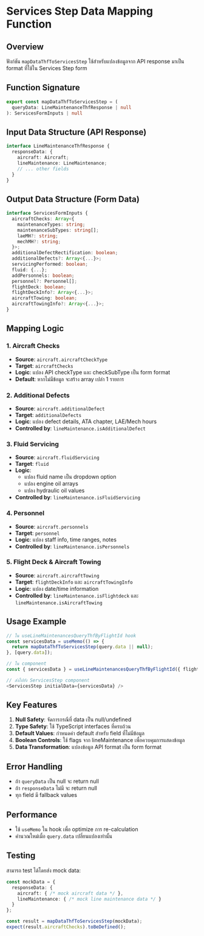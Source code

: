 # Services Step Data Mapping Function

## Overview
ฟังก์ชัน `mapDataThfToServicesStep` ใช้สำหรับแปลงข้อมูลจาก API response มาเป็น format ที่ใช้ใน Services Step form

## Function Signature
```typescript
export const mapDataThfToServicesStep = (
  queryData: LineMaintenanceThfResponse | null
): ServicesFormInputs | null
```

## Input Data Structure (API Response)
```typescript
interface LineMaintenanceThfResponse {
  responseData: {
    aircraft: Aircraft;
    lineMaintenance: LineMaintenance;
    // ... other fields
  }
}
```

## Output Data Structure (Form Data)
```typescript
interface ServicesFormInputs {
  aircraftChecks: Array<{
    maintenanceTypes: string;
    maintenanceSubTypes: string[];
    laeMH?: string;
    mechMH?: string;
  }>;
  additionalDefectRectification: boolean;
  additionalDefects?: Array<{...}>;
  servicingPerformed: boolean;
  fluid: {...};
  addPersonnels: boolean;
  personnel?: Personnel[];
  flightDeck: boolean;
  flightDeckInfo?: Array<{...}>;
  aircraftTowing: boolean;
  aircraftTowingInfo?: Array<{...}>;
}
```

## Mapping Logic

### 1. Aircraft Checks
- **Source**: `aircraft.aircraftCheckType`
- **Target**: `aircraftChecks`
- **Logic**: แปลง API checkType และ checkSubType เป็น form format
- **Default**: หากไม่มีข้อมูล จะสร้าง array เปล่า 1 รายการ

### 2. Additional Defects
- **Source**: `aircraft.additionalDefect`
- **Target**: `additionalDefects`
- **Logic**: แปลง defect details, ATA chapter, LAE/Mech hours
- **Controlled by**: `lineMaintenance.isAdditionalDefect`

### 3. Fluid Servicing
- **Source**: `aircraft.fluidServicing`
- **Target**: `fluid`
- **Logic**: 
  - แปลง fluid name เป็น dropdown option
  - แปลง engine oil arrays
  - แปลง hydraulic oil values
- **Controlled by**: `lineMaintenance.isFluidServicing`

### 4. Personnel
- **Source**: `aircraft.personnels`
- **Target**: `personnel`
- **Logic**: แปลง staff info, time ranges, notes
- **Controlled by**: `lineMaintenance.isPersonnels`

### 5. Flight Deck & Aircraft Towing
- **Source**: `aircraft.aircraftTowing`
- **Target**: `flightDeckInfo` และ `aircraftTowingInfo`
- **Logic**: แปลง date/time information
- **Controlled by**: `lineMaintenance.isFlightdeck` และ `lineMaintenance.isAircraftTowing`

## Usage Example

```typescript
// ใน useLineMaintenancesQueryThfByFlightId hook
const servicesData = useMemo(() => {
  return mapDataThfToServicesStep(query.data || null);
}, [query.data]);

// ใน component
const { servicesData } = useLineMaintenancesQueryThfByFlightId({ flightId });

// ส่งไปยัง ServicesStep component
<ServicesStep initialData={servicesData} />
```

## Key Features

1. **Null Safety**: จัดการกรณีที่ data เป็น null/undefined
2. **Type Safety**: ใช้ TypeScript interfaces ที่ครบถ้วน
3. **Default Values**: กำหนดค่า default สำหรับ field ที่ไม่มีข้อมูล
4. **Boolean Controls**: ใช้ flags จาก lineMaintenance เพื่อควบคุมการแสดงข้อมูล
5. **Data Transformation**: แปลงข้อมูล API format เป็น form format

## Error Handling
- ถ้า `queryData` เป็น null จะ return null
- ถ้า `responseData` ไม่มี จะ return null
- ทุก field มี fallback values

## Performance
- ใช้ `useMemo` ใน hook เพื่อ optimize การ re-calculation
- คำนวณใหม่เมื่อ `query.data` เปลี่ยนแปลงเท่านั้น

## Testing
สามารถ test ได้โดยส่ง mock data:
```typescript
const mockData = {
  responseData: {
    aircraft: { /* mock aircraft data */ },
    lineMaintenance: { /* mock line maintenance data */ }
  }
};

const result = mapDataThfToServicesStep(mockData);
expect(result.aircraftChecks).toBeDefined();
```
